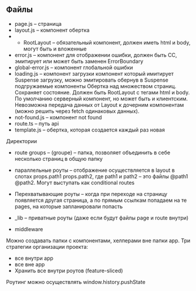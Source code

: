 ## Файлы

- page.js – страница
- layout.js – компонент обертка
- - RootLayout – обязательный компонент, должен иметь html и body, могут быть и вложенные
- error.js – компонент для отображении ошибки, должен быть CC, эмитирует или может быть заменен ErrorBoundary
- global-error.js – компонент глобальной ошибки
- loading.js – компонент загрузки компонент который имитирует Suspense загрузку, можно эмитировать обернув в Suspense подгружаемые компоненты Обертка над множеством страниц. Сохраняет состояние. Должен быть RootLayout с тегами html и body. По умолчанию серверный компонент, но может быть и клиентским. Невозможна передача данных от Layout к дочерним компонентам (можно решить через fetch одинаковых данных).
- not-found.js – компонент not found
- route.ts – путь api
- template.js – обертка, которая создается каждый раз новая

Директории

- route groups – (groupe) – папка, позволяет объединить в себе несколько страниц в общую папку
- параллельные роуты – отображение осуществляется в layout в слотах props.path1 props.path2, где path1 и path2 – это файлы @path1 @path2. Могут выступать как conditional routes
- Перехватывающие роуты – когда при переходе на страницу появляется другая страница, а по прямым ссылкам попадаем на те pages, на которые запланировали попасть
- \_lib – приватные роуты (даже если будут файлы page и route внутри)

- middleware

Можно создавать папки с компонентами, хелперами вне папки app. Три стратегии организации проекта:

- все внутри app
- все вне app
- Хранить все внутри роутов (feature-sliced)

Роутинг можно осуществлять window.history.pushState
